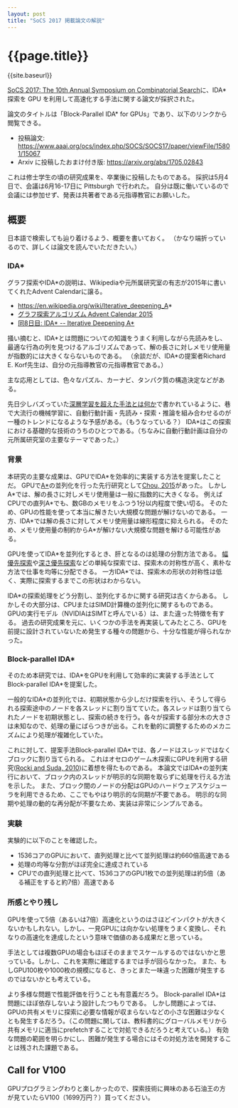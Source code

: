 ```yaml
---
layout: post
title: "SoCS 2017 掲載論文の解説"
---
```


{{page.title}}
=============

{{site.baseurl}}


[SoCS 2017: The 10th Annual Symposium on Combinatorial Search](http://socs17.dreamhosters.com/index.html)に、IDA\* 探索を GPU を利用して高速化する手法に関する論文が採択された。

論文のタイトルは「Block-Parallel IDA\* for GPUs」であり、以下のリンクから閲覧できる。
* 投稿論文: https://www.aaai.org/ocs/index.php/SOCS/SOCS17/paper/viewFile/15801/15067
* Arxiv に投稿したおまけ付き版: https://arxiv.org/abs/1705.02843

これは修士学生の頃の研究成果を、卒業後に投稿したものである。
採択は5月4日で、会議は6月16-17日に Pittsburgh で行われた。
自分は既に働いているので会議には参加せず、発表は共著者である元指導教官にお願いした。

## 概要
日本語で検索しても辿り着けるよう、概要を書いておく。
（かなり端折っているので、詳しくは論文を読んでいただきたい。）

### IDA\*
グラフ探索やIDA\*の説明は、Wikipediaや元所属研究室の有志が2015年に書いてくれたAdvent Calendarに譲る。
* https://en.wikipedia.org/wiki/Iterative_deepening_A*
* [グラフ探索アルゴリズム Advent Calendar 2015](http://qiita.com/advent-calendar/2015/graphsearch)
* [同8日目: IDA\* -- Iterative Deepening A\*](http://qiita.com/guicho271828/items/b3e885c5bde5bf7183c2)

掻い摘むと、IDA\*とは問題についての知識をうまく利用しながら先読みをし、最適な行為の列を見つけるアルゴリズムであって、解の長さに対しメモリ使用量が指数的には大きくならないものである。
（余談だが、IDA\*の提案者Richard E. Korf先生は、自分の元指導教官の元指導教官である。）

主な応用としては、色々なパズル、カーナビ、タンパク質の構造決定などがある。

先日少しバズっていた[深層学習を超えた手法とは何か](http://blog.livedoor.jp/utakknn/archives/overdeeplearning.html)で書かれているように、巷で大流行の機械学習に、自動行動計画・先読み・探索・推論を組み合わせるのが一種のトレンドになるような予感がある。（もうなっている？）
IDA\*はこの探索における基礎的な技術のうちのひとつである。（ちなみに自動行動計画は自分の元所属研究室の主要なテーマであった。）

### 背景
本研究の主要な成果は、GPUでIDA\*を効率的に実装する方法を提案したことだ。
GPUで[A\*](https://en.wikipedia.org/wiki/A*_search_algorithm)の並列化を行った先行研究として[Chou, 2015](https://www.aaai.org/ocs/index.php/AAAI/AAAI15/paper/viewFile/9620/9366)があった。
しかしA\*では、解の長さに対しメモリ使用量は一般に指数的に大きくなる。
例えばCPUでの直列A\*でも、数GBのメモリをふつう1分以内程度で使い切る。
そのため、GPUの性能を使って本当に解きたい大規模な問題が解けないのである。
一方、IDA\*では解の長さに対してメモリ使用量は線形程度に抑えられる。
そのため、メモリ使用量の制約からA\*が解けない大規模な問題を解ける可能性がある。

GPUを使ってIDA\*を並列化するとき、肝となるのは処理の分割方法である。
[幅優先探索](https://ja.wikipedia.org/wiki/%E5%B9%85%E5%84%AA%E5%85%88%E6%8E%A2%E7%B4%A2)や[深さ優先探索](https://ja.wikipedia.org/wiki/%E6%B7%B1%E3%81%95%E5%84%AA%E5%85%88%E6%8E%A2%E7%B4%A2)などの単純な探索では、探索木の対称性が高く、素朴な方法で仕事を均等に分配できる。
一方IDA\*では、探索木の形状の対称性は低く、実際に探索するまでこの形状はわからない。

IDA\*の探索処理をどう分割し、並列化するかに関する研究は古くからある。
しかしその大部分は、CPUまたはSIMD計算機の並列化に関するものである。
GPUの実行モデル（NVIDIAはSIMTと呼んでいる）は、また違った特徴を有する。
過去の研究成果を元に、いくつかの手法を再実装してみたところ、GPUを前提に設計されていないため発生する種々の問題から、十分な性能が得られなかった。

### Block-parallel IDA\*
そのため本研究では、IDA\*をGPUを利用して効率的に実装する手法としてBlock-parallel IDA\*を提案した。

一般的なIDA\*の並列化では、初期状態から少しだけ探索を行い、そうして得られる探索途中のノードを各スレッドに割り当てていた。各スレッドは割り当てられたノードを初期状態とし、探索の続きを行う。各々が探索する部分木の大きさは未知なので、処理の量にばらつきが出る。これを動的に調整するためのメカニズムにより処理が複雑化していた。

これに対して、提案手法Block-parallel IDA\*では、各ノードはスレッドではなくブロックに割り当てられる。
これはオセロのゲーム木探索にGPUを利用する研究([Rocki and Suda, 2010](https://link.springer.com/chapter/10.1007%2F978-3-642-14390-8_47))に着想を得たものである。
本論文ではIDA\*の並列実行において、ブロック内のスレッドが明示的な同期を取らずに処理を行える方法を示した。
また、ブロック間のノードの分配はGPUのハードウェアスケジューラを利用できるため、ここでもやはり明示的な同期が不要である。
明示的な同期や処理の動的な再分配が不要なため、実装は非常にシンプルである。

### 実験
実験的に以下のことを確認した。
* 1536コアのGPUにおいて、直列処理と比べて並列処理は約660倍高速である
* 処理の均等な分割がほぼ完全に達成されている
* CPUでの直列処理と比べて、1536コアのGPU1枚での並列処理は約5倍（ある補正をすると約7倍）高速である

### 所感とやり残し
GPUを使って5倍（あるいは7倍）高速化というのはさほどインパクトが大きくないかもしれない。しかし、一見GPUには向かない処理をうまく変換し、それなりの高速化を達成したという意味で価値のある成果だと思っている。

手法としては複数GPUの場合もほぼそのままでスケールするのではないかと思っている。しかし、これを実際に確認するまでは手が回らなかった。
また、もしGPU100枚や1000枚の規模になると、きっとまた一味違った困難が発生するのではないかとも考えている。

より多様な問題で性能評価を行うことも有意義だろう。
Block-parallel IDA\*は問題にほぼ依存しないよう設計したつもりである。
しかし問題によっては、GPUの共有メモリに探索に必要な情報が収まらないなどの小さな困難は少なくとも発生するだろう。（この問題に関しては、教科書的にグローバルメモリから共有メモリに適当にprefetchすることで対処できるだろうと考えている。）
有効な問題の範囲を明らかにし、困難が発生する場合にはその対処方法を開発することは残された課題である。

## Call for V100
GPUプログラミングわりと楽しかったので、探索技術に興味のある石油王の方が見ていたらV100（1699万円？）買ってください。
